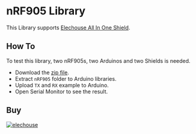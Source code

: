 # nRF905 Library 
This Library supports [Elechouse All In One Shield](http://elechouse.com).

## How To
To test this library, two nRF905s, two Arduinos and two Shields is needed.

+ Download the [zip file](https://github.com/elechouse/nRF905/archive/AllInOneShield-nRF905.zip).
+ Extract `nRF905` folder to Arduino libraries.
+ Upload `TX` and `RX` example to Arduino.
+ Open Serial Monitor to see the result.

## Buy ##
[![elechouse][EHICON]][EHLINK]

[EHLINK]: http://www.elechouse.com  
[EHICON]: https://raw.github.com/elechouse/CarDriverShield/master/image/elechouse.png  